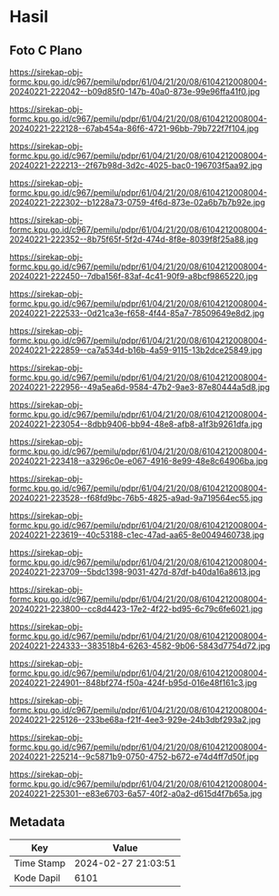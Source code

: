 # Hasil

## Foto C Plano

https://sirekap-obj-formc.kpu.go.id/c967/pemilu/pdpr/61/04/21/20/08/6104212008004-20240221-222042--b09d85f0-147b-40a0-873e-99e96ffa41f0.jpg

https://sirekap-obj-formc.kpu.go.id/c967/pemilu/pdpr/61/04/21/20/08/6104212008004-20240221-222128--67ab454a-86f6-4721-96bb-79b722f7f104.jpg

https://sirekap-obj-formc.kpu.go.id/c967/pemilu/pdpr/61/04/21/20/08/6104212008004-20240221-222213--2f67b98d-3d2c-4025-bac0-196703f5aa92.jpg

https://sirekap-obj-formc.kpu.go.id/c967/pemilu/pdpr/61/04/21/20/08/6104212008004-20240221-222302--b1228a73-0759-4f6d-873e-02a6b7b7b92e.jpg

https://sirekap-obj-formc.kpu.go.id/c967/pemilu/pdpr/61/04/21/20/08/6104212008004-20240221-222352--8b75f65f-5f2d-474d-8f8e-8039f8f25a88.jpg

https://sirekap-obj-formc.kpu.go.id/c967/pemilu/pdpr/61/04/21/20/08/6104212008004-20240221-222450--7dba156f-83af-4c41-90f9-a8bcf9865220.jpg

https://sirekap-obj-formc.kpu.go.id/c967/pemilu/pdpr/61/04/21/20/08/6104212008004-20240221-222533--0d21ca3e-f658-4f44-85a7-78509649e8d2.jpg

https://sirekap-obj-formc.kpu.go.id/c967/pemilu/pdpr/61/04/21/20/08/6104212008004-20240221-222859--ca7a534d-b16b-4a59-9115-13b2dce25849.jpg

https://sirekap-obj-formc.kpu.go.id/c967/pemilu/pdpr/61/04/21/20/08/6104212008004-20240221-222956--49a5ea6d-9584-47b2-9ae3-87e80444a5d8.jpg

https://sirekap-obj-formc.kpu.go.id/c967/pemilu/pdpr/61/04/21/20/08/6104212008004-20240221-223054--8dbb9406-bb94-48e8-afb8-a1f3b9261dfa.jpg

https://sirekap-obj-formc.kpu.go.id/c967/pemilu/pdpr/61/04/21/20/08/6104212008004-20240221-223418--a3296c0e-e067-4916-8e99-48e8c64906ba.jpg

https://sirekap-obj-formc.kpu.go.id/c967/pemilu/pdpr/61/04/21/20/08/6104212008004-20240221-223528--f68fd9bc-76b5-4825-a9ad-9a719564ec55.jpg

https://sirekap-obj-formc.kpu.go.id/c967/pemilu/pdpr/61/04/21/20/08/6104212008004-20240221-223619--40c53188-c1ec-47ad-aa65-8e0049460738.jpg

https://sirekap-obj-formc.kpu.go.id/c967/pemilu/pdpr/61/04/21/20/08/6104212008004-20240221-223709--5bdc1398-9031-427d-87df-b40da16a8613.jpg

https://sirekap-obj-formc.kpu.go.id/c967/pemilu/pdpr/61/04/21/20/08/6104212008004-20240221-223800--cc8d4423-17e2-4f22-bd95-6c79c6fe6021.jpg

https://sirekap-obj-formc.kpu.go.id/c967/pemilu/pdpr/61/04/21/20/08/6104212008004-20240221-224333--383518b4-6263-4582-9b06-5843d7754d72.jpg

https://sirekap-obj-formc.kpu.go.id/c967/pemilu/pdpr/61/04/21/20/08/6104212008004-20240221-224901--848bf274-f50a-424f-b95d-016e48f161c3.jpg

https://sirekap-obj-formc.kpu.go.id/c967/pemilu/pdpr/61/04/21/20/08/6104212008004-20240221-225126--233be68a-f21f-4ee3-929e-24b3dbf293a2.jpg

https://sirekap-obj-formc.kpu.go.id/c967/pemilu/pdpr/61/04/21/20/08/6104212008004-20240221-225214--9c5871b9-0750-4752-b672-e74d4ff7d50f.jpg

https://sirekap-obj-formc.kpu.go.id/c967/pemilu/pdpr/61/04/21/20/08/6104212008004-20240221-225301--e83e6703-6a57-40f2-a0a2-d615d4f7b65a.jpg


## Metadata

| Key        | Value               |
| ---------- | ------------------- |
| Time Stamp | 2024-02-27 21:03:51 |
| Kode Dapil | 6101                |



